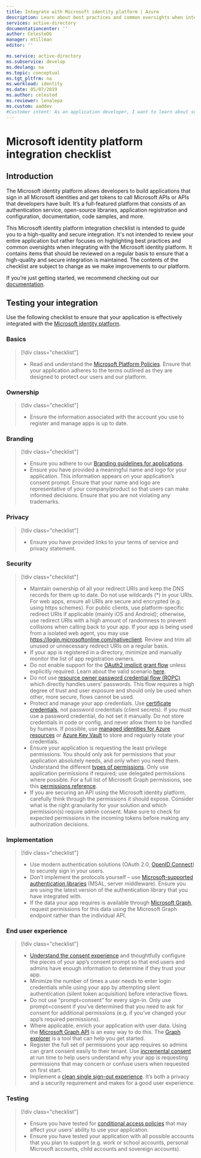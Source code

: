 ```yaml
---
title: Integrate with Microsoft identity platform | Azure
description: Learn about best practices and common oversights when integrating with the Microsoft identity platform.
services: active-directory
documentationcenter: ''
author: CelesteDG
manager: mtillman
editor: ''

ms.service: active-directory
ms.subservice: develop
ms.devlang: na
ms.topic: conceptual
ms.tgt_pltfrm: na
ms.workload: identity
ms.date: 05/07/2019
ms.author: celested
ms.reviewer: lenalepa
ms.custom: aaddev
#Customer intent: As an application developer, I want to learn about security best practices so I can integrate my application with Microsoft identity platform.
---
```


# Microsoft identity platform integration checklist

## Introduction

The Microsoft identity platform allows developers to build applications that sign in all Microsoft identities and get tokens to call Microsoft APIs or APIs that developers have built. It’s a full-featured platform that consists of an authentication service, open-source libraries, application registration and configuration, documentation, code samples, and more.

This Microsoft identity platform integration checklist is intended to guide you to a high-quality and secure integration. It's not intended to review your entire application but rather focuses on highlighting best practices and common oversights when integrating with the Microsoft identity platform. It contains items that should be reviewed on a regular basis to ensure that a high-quality and secure integration is maintained. The contents of the checklist are subject to change as we make improvements to our platform.

If you’re just getting started, we recommend checking out our [documentation](index.yml).

## Testing your integration

Use the following checklist to ensure that your application is effectively integrated with the [Microsoft identity platform](https://docs.microsoft.com/legal/mdsa).

### Basics

> [!div class="checklist"]
> * Read and understand the [Microsoft Platform Policies](https://docs.microsoft.com/legal/mdsa). Ensure that your application adheres to the terms outlined as they are designed to protect our users and our platform.

### Ownership

> [!div class="checklist"]
> * Ensure the information associated with the account you use to register and manage apps is up to date.

### Branding

> [!div class="checklist"]
> * Ensure you adhere to our [Branding guidelines for applications](howto-add-branding-in-azure-ad-apps.md).
> * Ensure you have provided a meaningful name and logo for your application. This information appears on your application’s consent prompt. Ensure that your name and logo are representative of your company/product so that users can make informed decisions. Ensure that you are not violating any trademarks.

### Privacy

> [!div class="checklist"]
> * Ensure you have provided links to your terms of service and privacy statement.

### Security

> [!div class="checklist"]
> * Maintain ownership of all your redirect URIs and keep the DNS records for them up to date. Do not use wildcards (*) in your URIs. For web apps, ensure all URIs are secure and encrypted (e.g. using https schemes). For public clients, use platform-specific redirect URIs if applicable (mainly iOS and Android); otherwise, use redirect URIs with a high amount of randomness to prevent collisions when calling back to your app. If your app is being used from a isolated web agent, you may use https://login.microsoftonline.com/nativeclient. Review and trim all unused or unnecessary redirect URIs on a regular basis.
> * If your app is registered in a directory, minimize and manually monitor the list of app registration owners.
> * Do not enable support for the [OAuth2 implicit grant flow](v2-oauth2-implicit-grant-flow.md) unless explicitly required. Learn about the valid scenario [here](v1-oauth2-implicit-grant-flow.md#suitable-scenarios-for-the-oauth2-implicit-grant).
> * Do not use [resource owner password credential flow (ROPC)](https://docs.microsoft.com/azure/active-directory/develop/v2-oauth-ropc) which directly handles users’ passwords. This flow requires a high degree of trust and user exposure and should only be used when other, more secure, flows cannot be used.
> * Protect and manage your app credentials. Use [certificate credentials](active-directory-certificate-credentials.md), not password credentials (client secrets). If you must use a password credential, do not set it manually. Do not store credentials in code or config, and never allow them to be handled by humans. If possible, use [managed identities for Azure resources](https://docs.microsoft.com/azure/active-directory/managed-identities-azure-resources/overview) or [Azure Key Vault](https://docs.microsoft.com/azure/key-vault/key-vault-whatis) to store and regularly rotate your credentials.
> * Ensure your application is requesting the least privilege permissions. You should only ask for permissions that your application absolutely needs, and only when you need them. Understand the different [types of permissions](v1-permissions-and-consent.md#types-of-permissions). Only use application permissions if required; use delegated permissions where possible. For a full list of Microsoft Graph permissions, see this [permissions reference](https://docs.microsoft.com/graph/permissions-reference).
> * If you are securing an API using the Microsoft identity platform, carefully think through the permissions it should expose. Consider what is the right granularity for your solution and which permission(s) require admin consent. Make sure to check for expected permissions in the incoming tokens before making any authorization decisions.

### Implementation

> [!div class="checklist"]
> * Use modern authentication solutions (OAuth 2.0, [OpenID Connect](v2-protocols-oidc.md)) to securely sign in your users.
> * Don’t implement the protocols yourself – use [Microsoft-supported authentication libraries](reference-v2-libraries.md) (MSAL, server middleware). Ensure you are using the latest version of the authentication library that you have integrated with.
> * If the data your app requires is available through [Microsoft Graph](https://developer.microsoft.com/graph), request permissions for this data using the Microsoft Graph endpoint rather than the individual API.

### End user experience

> [!div class="checklist"]
> * [Understand the consent experience](application-consent-experience.md) and thoughtfully configure the pieces of your app’s consent prompt so that end users and admins have enough information to determine if they trust your app.
> * Minimize the number of times a user needs to enter login credentials while using your app by attempting silent authentication (silent token acquisition) before interactive flows.
> * Do not use “prompt=consent” for every sign-in. Only use prompt=consent if you’ve determined that you need to ask for consent for additional permissions (e.g. if you’ve changed your app’s required permissions).
> * Where applicable, enrich your application with user data. Using the [Microsoft Graph API](https://developer.microsoft.com/graph) is an easy way to do this. The [Graph explorer](https://developer.microsoft.com/graph/graph-explorer) is a tool that can help you get started.
> * Register the full set of permissions your app requires so admins can grant consent easily to their tenant. Use [incremental consent](azure-ad-endpoint-comparison.md#incremental-and-dynamic-consent) at run time to help users understand why your app is requesting permissions that may concern or confuse users when requested on first start.
> * Implement a [clean single sign-out experience](https://github.com/Azure-Samples/active-directory-aspnetcore-webapp-openidconnect-v2/tree/master/1-WebApp-OIDC/1-6-SignOut). It’s both a privacy and a security requirement and makes for a good user experience.

### Testing

> [!div class="checklist"]
> * Ensure you have tested for [conditional access policies](https://github.com/Azure-Samples/active-directory-aspnetcore-webapp-openidconnect-v2/tree/master/1-WebApp-OIDC/1-6-SignOut) that may affect your users’ ability to use your application.
> * Ensure you have tested your application with all possible accounts that you plan to support (e.g. work or school accounts, personal Microsoft accounts, child accounts and sovereign accounts).
